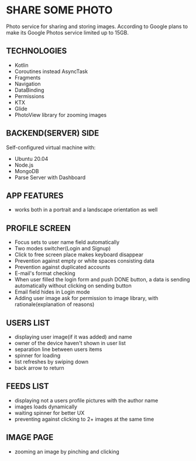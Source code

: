 # SHARE SOME PHOTO
Photo service for sharing and storing images.
According to Google plans to make its Google Photos service limited up to 15GB.

## TECHNOLOGIES
- Kotlin
- Coroutines instead AsyncTask
- Fragments
- Navigation
- DataBinding
- Permissions
- KTX
- Glide
- PhotoView library for zooming images

## BACKEND(SERVER) SIDE
Self-configured virtual machine with:
- Ubuntu 20.04
- Node.js
- MongoDB
- Parse Server with Dashboard

## APP FEATURES
- works both in a portrait and a landscape orientation as well

## PROFILE SCREEN
- Focus sets to user name field automatically 
- Two modes switcher(Login and Signup)
- Click to free screen place makes keyboard disappear
- Prevention against empty or white spaces consisting data
- Prevention against duplicated accounts
- E-mail's format checking
- When user filled the login form and push DONE button, a data is sending automatically without clicking on sending button
- Email field hides in Login mode
- Adding user image ask for permission to image library, with rationale(explanation of reasons)

## USERS LIST
- displaying user image(if it was added) and name
- owner of the device haven't shown in user list
- separation line between users items
- spinner for loading
- list refreshes by swiping down
- back arrow to return

## FEEDS LIST
- displaying not a users profile pictures with the author name
- images loads dynamically
- waiting spinner for better UX
- preventing against clicking to 2+ images at the same time

## IMAGE PAGE
- zooming an image by pinching and clicking
